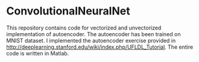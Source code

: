 # ConvolutionalNeuralNet
This repository contains code  for vectorized and unvectorized implementation of autoencoder. The autoencoder has been trained on MNIST dataset. I implemented the autoencoder exercise provided in http://deeplearning.stanford.edu/wiki/index.php/UFLDL_Tutorial. The entire code is written in Matlab. 
